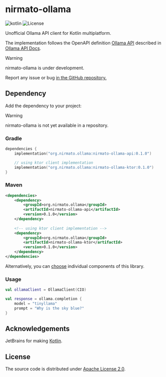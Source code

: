 # nirmato-ollama

![![kotlin](https://kotlinlang.org/)](https://img.shields.io/badge/kotlin--multiplatform-2.1.20-blue.svg?logo=kotlin) ![![License](https://github.com/nirmato/nirmato-ollama/blob/main/LICENSE.md)](https://img.shields.io/github/license/nirmato/nirmato-ollama)

Unofficial Ollama API client for Kotlin multiplatform.

The implementation follows the OpenAPI definition [Ollama API](modules/oas/ollama-openapi.yaml) described in [Ollama API Docs](https://github.com/ollama/ollama/blob/main/docs/api.md).

> [!WARNING]
> nirmato-ollama is under development.
>
> Report any issue or bug <a href="https://github.com/nirmato/nirmato-ollama/issues">in the GitHub repository.</a>
>

## Dependency

Add the dependency to your project:

> [!WARNING]
> nirmato-ollama is not yet available in a repository.
>

### Gradle

```kotlin
dependencies {
    implementation("org.nirmato.ollama:nirmato-ollama-api:0.1.0")

    // using ktor client implementation
    implementation("org.nirmato.ollama:nirmato-ollama-ktor:0.1.0")
}
```

### Maven

```xml
<dependencies>
    <dependency>
        <groupId>org.nirmato.ollama</groupId>
        <artifactId>nirmato-ollama-api</artifactId>
        <version>0.1.0</version>
    </dependency>
    
    <!-- using ktor client implementation -->
    <dependency>
        <groupId>org.nirmato.ollama</groupId>
        <artifactId>nirmato-ollama-ktor</artifactId>
        <version>0.1.0</version>
    </dependency>
</dependencies>
```

Alternatively, you can [choose](publishing/bom/README.md) individual components of this library.

### Usage

```kotlin
val ollamaClient = OllamaClient(CIO)

val response = ollama.completion {
    model = "tinyllama"
    prompt = "Why is the sky blue?"
}
```

## Acknowledgements

JetBrains for making [Kotlin](https://kotlinlang.org).

## License

The source code is distributed under [Apache License 2.0](LICENSE.md).
